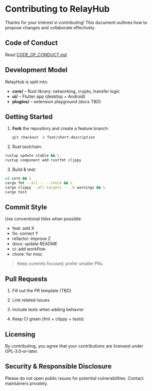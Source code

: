 # Contributing to RelayHub

Thanks for your interest in contributing! This document outlines how to propose changes and collaborate effectively.

## Code of Conduct

Read [CODE_OF_CONDUCT.md](./CODE_OF_CONDUCT.md)

## Development Model
RelayHub is split into:
- **core/** – Rust library: networking, crypto, transfer logic
- **ui/** – Flutter app (desktop + Android)
- **plugins/** – extension playground (docs TBD)

## Getting Started
1. **Fork** the repository and create a feature branch:
   ```bash
   git checkout -b feat/short-description
   ```

2. Rust toolchain:

```bash
rustup update stable && \
rustup component add rustfmt clippy
```

3. Build & test:

```bash
cd core && \
cargo fmt --all -- --check && \
cargo clippy --all-targets -- -D warnings && \
cargo test
```

## Commit Style

Use conventional titles when possible:

- feat: add X
- fix: correct Y
- refactor: improve Z
- docs: update README
- ci: add workflow
- chore: for misc

> Keep commits focused; prefer smaller PRs.

## Pull Requests

1. Fill out the PR template (TBD)

2. Link related issues

3. Include tests when adding behavior

4. Keep CI green (fmt + clippy + tests)

## Licensing

By contributing, you agree that your contributions are licensed under GPL‑3.0‑or‑later.

## Security & Responsible Disclosure

Please do not open public issues for potential vulnerabilities. Contact maintainers privately.
